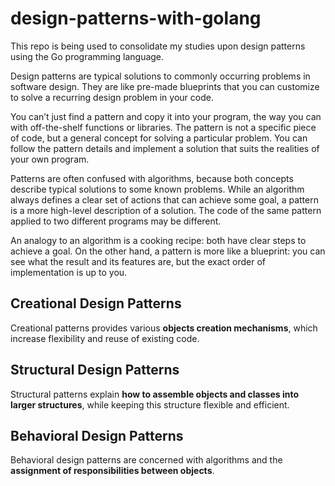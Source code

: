 # design-patterns-with-golang
This repo is being used to consolidate my studies upon design patterns using the Go programming language.

Design patterns are typical solutions to commonly occurring problems in software design. They are like pre-made blueprints that you can customize to solve a recurring design problem in your code.

You can’t just find a pattern and copy it into your program, the way you can with off-the-shelf functions or libraries. The pattern is not a specific piece of code, but a general concept for solving a particular problem. You can follow the pattern details and implement a solution that suits the realities of your own program.

Patterns are often confused with algorithms, because both concepts describe typical solutions to some known problems. While an algorithm always defines a clear set of actions that can achieve some goal, a pattern is a more high-level description of a solution. The code of the same pattern applied to two different programs may be different.

An analogy to an algorithm is a cooking recipe: both have clear steps to achieve a goal. On the other hand, a pattern is more like a blueprint: you can see what the result and its features are, but the exact order of implementation is up to you.



## Creational Design Patterns 
Creational patterns provides various **objects creation mechanisms**, which increase flexibility and reuse of 
existing code.

## Structural Design Patterns
Structural patterns explain **how to assemble objects and classes into larger structures**, while keeping
this structure flexible and efficient.

## Behavioral Design Patterns
Behavioral design patterns are concerned with algorithms and the **assignment of responsibilities between objects**.
